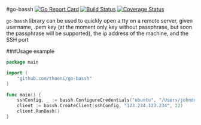 #go-bassh [![Go Report Card](https://goreportcard.com/badge/github.com/thoeni/go-bassh)](https://goreportcard.com/report/github.com/thoeni/go-bassh)  [![Build Status](https://travis-ci.org/thoeni/go-bassh.svg?branch=master)](https://travis-ci.org/thoeni/go-bassh)   [![Coverage Status](https://coveralls.io/repos/github/thoeni/go-bassh/badge.svg?branch=master)](https://coveralls.io/github/thoeni/go-bassh?branch=master)

`go-bassh` library can be used to quickly open a tty on a remote server, given username, .pem key (at the moment only key without passphrase, but soon the passphrase will be supported), the ip address of the machine, and the SSH port

###Usage example

```go
package main

import (
	"github.com/thoeni/go-bassh"
)

func main() {
	sshConfig, _ := bassh.ConfigureCredentials("ubuntu", "/Users/johndoe/.ssh/myprivatekey.pem")
	client := bassh.CreateClient(sshConfig, "123.234.123.234", 22)
	client.RunBash()
}
```
